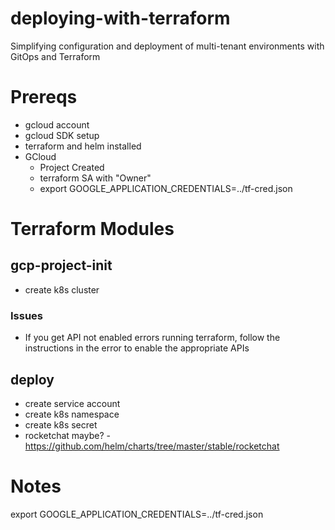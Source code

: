 # deploying-with-terraform
Simplifying configuration and deployment of multi-tenant environments with GitOps and Terraform

# Prereqs

* gcloud account
* gcloud SDK setup
* terraform and helm installed
* GCloud
    * Project Created
    * terraform SA with "Owner"
    * export GOOGLE_APPLICATION_CREDENTIALS=../tf-cred.json

# Terraform Modules

## gcp-project-init

* create k8s cluster

### Issues

* If you get API not enabled errors running terraform, follow the instructions in the error to enable the appropriate APIs

## deploy

* create service account
* create k8s namespace
* create k8s secret
* rocketchat maybe? - https://github.com/helm/charts/tree/master/stable/rocketchat


# Notes
export GOOGLE_APPLICATION_CREDENTIALS=../tf-cred.json